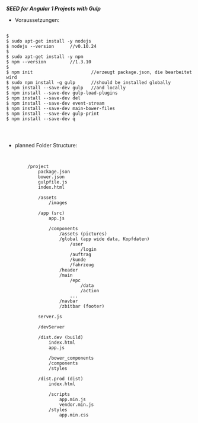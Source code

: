***SEED for Angular 1 Projects with Gulp***
* Voraussetzungen:
<pre><code>
$
$ sudo apt-get install -y nodejs
$ nodejs --version      //v0.10.24
$
$ sudo apt-get install -y npm
$ npm --version         //1.3.10
$
$ npm init                      //erzeugt package.json, die bearbeitet wird
$ sudo npm install -g gulp      //should be installed globally 
$ npm install --save-dev gulp   //and locally
$ npm install --save-dev gulp-load-plugins
$ npm install --save-dev del
$ npm install --save-dev event-stream    
$ npm install --save-dev main-bower-files
$ npm install --save-dev gulp-print
$ npm install --save-dev q

        

</code></pre>

* planned Folder Structure:
<pre><code>

        /project
            package.json
            bower.json
            gulpfile.js
            index.html
            
            /assets
                /images
                
            /app (src)
                app.js
                
                /components
                    /assets (pictures)
                    /global (app wide data, Kopfdaten)
                        /user
                            /login
                        /auftrag
                        /kunde 
                        /fahrzeug
                    /header
                    /main
                        /epc
                            /data
                            /action
                        ...
                    /navbar
                    /zbitbar (footer)
                    
            server.js  
                  
            /devServer      
                   
            /dist.dev (build)
                index.html
                app.js
                
                /bower_components
                /components
                /styles
                        
            /dist.prod (dist)  
                index.html
                  
                /scripts
                    app.min.js
                    vendor.min.js
                /styles
                    app.min.css               
</code></pre>

<pre><code>
</code></pre>

<pre><code>
</code></pre>

